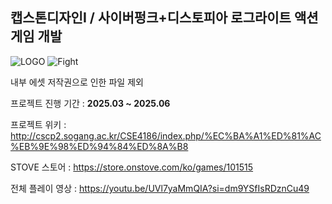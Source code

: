 ## 캡스톤디자인I / 사이버펑크+디스토피아 로그라이트 액션 게임 개발

![LOGO](https://github.com/user-attachments/assets/2ecc832f-2e67-4414-80a4-abcab8d6ef33)
![Fight](https://github.com/user-attachments/assets/ba218ed6-a561-4169-8db0-66ddc1a8bf83)

내부 에셋 저작권으로 인한 파일 제외

프로젝트 진행 기간 : **2025.03 ~ 2025.06**

프로젝트 위키 : http://cscp2.sogang.ac.kr/CSE4186/index.php/%EC%BA%A1%ED%81%AC%EB%9E%98%ED%94%84%ED%8A%B8

STOVE 스토어 : https://store.onstove.com/ko/games/101515

전체 플레이 영상 : https://youtu.be/UVl7yaMmQIA?si=dm9YSfIsRDznCu49
